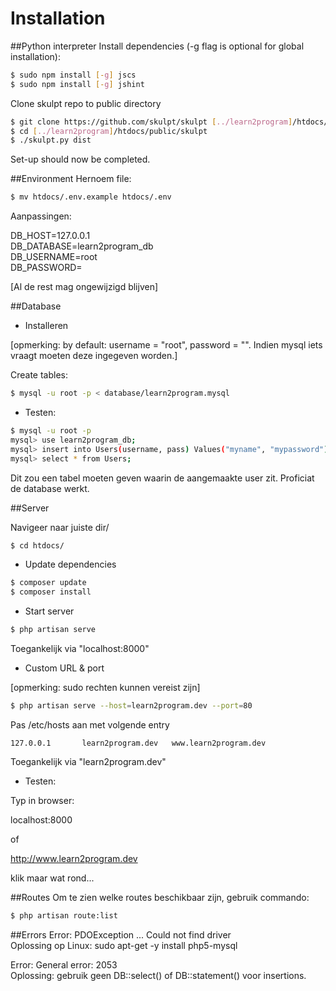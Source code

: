 # Installation
##Python interpreter
Install dependencies (-g flag is optional for global installation):
~~~sh
$ sudo npm install [-g] jscs
$ sudo npm install [-g] jshint
~~~

Clone skulpt repo to public directory

~~~sh
$ git clone https://github.com/skulpt/skulpt [../learn2program]/htdocs/public/skulpt
$ cd [../learn2program]/htdocs/public/skulpt
$ ./skulpt.py dist
~~~
Set-up should now be completed.

##Environment
Hernoem file:

~~~sh
$ mv htdocs/.env.example htdocs/.env
~~~

Aanpassingen:

DB_HOST=127.0.0.1  
DB_DATABASE=learn2program_db  
DB_USERNAME=root  
DB_PASSWORD=  

[Al de rest mag ongewijzigd blijven]

##Database
- Installeren

[opmerking: by default: username = "root", password = "". Indien mysql iets vraagt moeten deze ingegeven worden.]

Create tables:

~~~sh
$ mysql -u root -p < database/learn2program.mysql
~~~

- Testen:

~~~sh
$ mysql -u root -p
mysql> use learn2program_db;
mysql> insert into Users(username, pass) Values("myname", "mypassword");
mysql> select * from Users;
~~~

Dit zou een tabel moeten geven waarin de aangemaakte user zit. Proficiat de database werkt.

##Server

Navigeer naar juiste dir/

~~~sh
$ cd htdocs/
~~~

- Update dependencies

~~~sh
$ composer update
$ composer install
~~~

- Start server

~~~sh
$ php artisan serve
~~~

Toegankelijk via "localhost:8000"

- Custom URL & port

[opmerking: sudo rechten kunnen vereist zijn]

~~~sh
$ php artisan serve --host=learn2program.dev --port=80
~~~

Pas /etc/hosts aan met volgende entry

~~~
127.0.0.1		learn2program.dev	www.learn2program.dev
~~~

Toegankelijk via "learn2program.dev"

- Testen:

Typ in browser:

localhost:8000

of

http://www.learn2program.dev

klik maar wat rond...

##Routes
Om te zien welke routes beschikbaar zijn, gebruik commando:

~~~sh
$ php artisan route:list
~~~

##Errors
Error: PDOException ... Could not find driver  
Oplossing op Linux: sudo apt-get -y install php5-mysql

Error: General error: 2053  
Oplossing: gebruik geen DB::select() of DB::statement() voor insertions.

